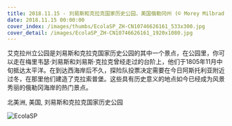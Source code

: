 ```yaml
---
title: 2018.11.15 - 刘易斯和克拉克国家历史公园，美国俄勒冈州 (© Morey Milbradt/Alamy)
date: 2018.11.15 00:00:00
cover_index: /images/thumbs/EcolaSP_ZH-CN10746626161_533x300.jpg
cover_detail: /images/EcolaSP_ZH-CN10746626161_1920x1080.jpg
---
```


艾克拉州立公园是刘易斯和克拉克国家历史公园的其中一个景点，在公园里，你可以走在梅里韦瑟·刘易斯和刘易斯·克拉克曾经走过的台阶上，他们于1805年11月中旬抵达太平洋。在到达西海岸后不久，探险队投票决定需要在今日阿斯托利亚附近过冬，在那里他们建造了克拉索普堡。这些具有历史意义的地点如今已经成为风景秀丽的俄勒冈海岸的热门景点。

北美洲, 美国, 刘易斯和克拉克国家历史公园

![EcolaSP](/images/EcolaSP_ZH-CN10746626161_1920x1080.jpg)
